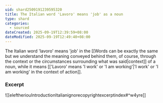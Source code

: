 ```yaml
---
uid: shard2509191239595320
title: The Italian word 'Lavoro' means 'job' as a noun
type: shard
categories:
  - sourced
dateCreated: 2025-09-19T12:39:59+08:00
dateModified: 2025-09-19T12:49:40+08:00
---
```

The Italian word 'lavoro' means 'job' in the [[Words can be exactly the same but we understand the meaning conveyed behind them, of course, through the context or the circumstances surrounding what was said|context]] of a noun, while it means [['Lavoro' means 'I work' or 'I am working'|'I work' or 'I am working' in the context of action]].
### Excerpt
![[eleftheriouIntroductionItalianignorecopyrightexcerptindex#^w4yre]]